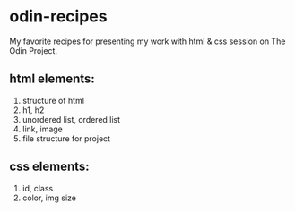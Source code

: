 # odin-recipes
My favorite recipes for presenting my work with html & css session on The Odin Project.

## html elements:
1. structure of html
2. h1, h2
3. unordered list, ordered list
4. link, image
5. file structure for project

## css elements:
1. id, class
2. color, img size
